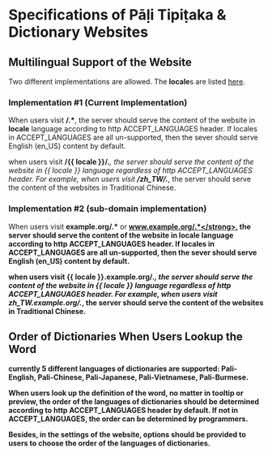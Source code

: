 # Specifications of Pāḷi Tipiṭaka & Dictionary Websites

## Multilingual Support of the Website

Two different implementations are allowed. The <strong>locale</strong>s are listed [here](http://www.roseindia.net/tutorials/I18N/locales-list.shtml).

### Implementation #1 (Current Implementation)

When users visit <strong>/.*</strong>, the server should serve the content of the website in <strong>locale</strong> language according to http ACCEPT_LANGUAGES header. If locales in ACCEPT_LANGUAGES are all un-supported, then the sever should serve English (en_US) content by default.

when users visit <strong>/{{ locale }}/.*</strong>, the server should serve the content of the website in {{ locale }} language regardless of http ACCEPT_LANGUAGES header. For example, when users visit <strong>/zh_TW/.*</strong>, the server should serve the content of the websites in Traditional Chinese.

### Implementation #2 (sub-domain implementation)

When users visit <strong>example.org/.*</strong> or <strong>www.example.org/.*</strong>, the server should serve the content of the website in <strong>locale</strong> language according to http ACCEPT_LANGUAGES header. If locales in ACCEPT_LANGUAGES are all un-supported, then the sever should serve English (en_US) content by default.

when users visit <strong>{{ locale }}.example.org/.*</strong>, the server should serve the content of the website in {{ locale }} language regardless of http ACCEPT_LANGUAGES header. For example, when users visit <strong>zh_TW.example.org/.*</strong>, the server should serve the content of the websites in Traditional Chinese.

## Order of Dictionaries When Users Lookup the Word

currently 5 different languages of dictionaries are supported: Pali-English, Pali-Chinese, Pali-Japanese, Pali-Vietnamese, Pali-Burmese.

When users look up the definition of the word, no matter in tooltip or preview, the order of the languages of dictionaries should be determined according to http ACCEPT_LANGUAGES header by default. If not in ACCEPT_LANGUAGES, the order can be determined by programmers.

Besides, in the settings of the website, options should be provided to users to choose the order of the languages of dictionaries.


